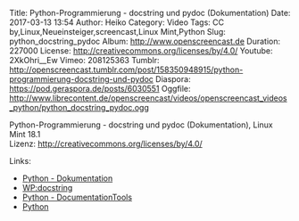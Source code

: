 Title: Python-Programmierung - docstring und pydoc (Dokumentation)
Date: 2017-03-13 13:54
Author: Heiko
Category: Video
Tags: CC by,Linux,Neueinsteiger,screencast,Linux Mint,Python
Slug: python_docstring_pydoc
Album: http://www.openscreencast.de
Duration: 227000
License: http://creativecommons.org/licenses/by/4.0/
Youtube: 2XkOhri__Ew
Vimeo: 208125363
Tumblr: http://openscreencast.tumblr.com/post/158350948915/python-programmierung-docstring-und-pydoc
Diaspora: https://pod.geraspora.de/posts/6030551
Oggfile: http://www.librecontent.de/openscreencast/videos/openscreencast_videos_python/python_docstring_pydoc.ogg

Python-Programmierung - docstring und pydoc (Dokumentation), Linux Mint 18.1  
Lizenz: <http://creativecommons.org/licenses/by/4.0/>

Links:

  * [Python - Dokumentation](http://docs.python-guide.org/en/latest/writing/documentation/ "Link zu python-guide.org" )
  * [WP:docstring](https://en.wikipedia.org/wiki/Docstring "Link zu wikipedia.org" )
  * [Python - DocumentationTools](https://wiki.python.org/moin/DocumentationTools "Link zu python.org" )
  * [Python](https://python.swaroopch.com/ "Link zu swaroopch.com/" )

